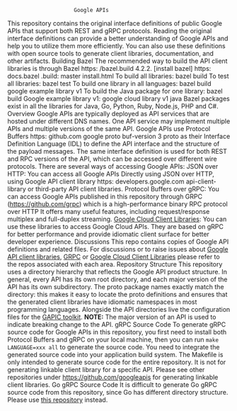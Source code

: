                          Google APIs
This repository contains the original interface definitions of public
Google APIs that support both REST and gRPC protocols. Reading the
original interface definitions can provide a better understanding of
Google APIs and help you to utilize them more efficiently. You can also
use these definitions with open source tools to generate client
libraries, documentation, and other artifacts.
 Building
Bazel The recommended way to 
build the API client libraries 
is through Bazel
https:
/bazel.build
4.2.2.
[install bazel]
https:
docs.bazel
.build:
master
install.html
To build all libraries:
bazel build 
To test all libraries:
bazel test 
To build one library 
in all languages: bazel
build 
google
example
library
v1
To build the Java
package for one library:
bazel build
Google 
example
library
v1:
google
cloud
library
v1
java
Bazel packages exist in all the libraries 
for Java, Go, Python, Ruby, Node.js, 
PHP and C#.
 Overview
Google APIs are typically deployed as API services 
that are hosted
under different DNS names. One API service may 
implement multiple APIs
and multiple versions of the same API.
Google APIs use 
Protocol Buffers
https:
github.com
google
proto
buf-version 3 
proto as
their Interface 
Definition
Language (IDL) to
define the API 
interface and 
the structure of 
the payload 
messages. The
same interface
definition 
is used for both
REST and
RPC versions
of the
API, which can 
be accessed over
different
wire protocols.
There are several ways of 
accessing Google APIs:
JSON over HTTP:
You can access all Google APIs
 Directly using JSON
over HTTP, using
Google API
client library
https:
developers.google.com
api-client-library
or third-party API client
libraries.
 Protocol Buffers over gRPC:
 You can access Google APIs published
in this repository through GRPC
(https://github.com/grpc)
 which is a high-performance binary
RPC protocol over HTTP
It offers many
useful features, including
request/response
multiplex and full-duplex
streaming.
[Google Cloud Client Libraries](https://cloud.google.com/apis/docs/cloud-client-libraries):
You can use these libraries to access Google Cloud APIs. They are based
on gRPC for better performance and provide idiomatic client surface for
better developer experience.
Discussions
This repo contains copies of Google API definitions and related files.  For
discussions or to raise issues about
[Google API client libraries](https://github.com/googleapis),
[GRPC](https://github.com/grpc) or
[Google Cloud Client Libraries](https://github.com/googlecloudplatform) please
refer to the repos associated with each area.
 Repository Structure
This repository uses a directory hierarchy that reflects the Google
API product structure. In general, every API has its own root
directory, and each major version of the API has its own subdirectory.
The proto package names exactly match the directory: this makes it
easy to locate the proto definitions and ensures that the generated
client libraries have idiomatic namespaces in most programming
languages. Alongside the API directories live the configuration files
for the [GAPIC toolkit](https://github.com/googleapis/toolkit).
**NOTE:** The major version of an API is used to indicate breaking
change to the API.
gRPC Source Code
To generate gRPC source code for Google APIs in this repository, you
first need to install both Protocol Buffers and gRPC on your local
machine, then you can run `make LANGUAGE=xxx all` to generate the
source code. You need to integrate the generated source code into
your application build system.
 The Makefile is only intended to generate source code for the
entire repository. It is not for generating linkable client library
for a specific API. Please see other repositories under
https://github.com/googleapis for generating linkable client libraries.
Go gRPC Source Code
It is difficult to generate Go gRPC source code from this repository,
since Go has different directory structure.
Please use [this repository](https://github.com/google/go-genproto) instead.
